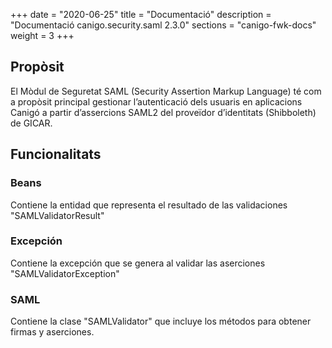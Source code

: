 +++
date        = "2020-06-25"
title       = "Documentació"
description = "Documentació canigo.security.saml 2.3.0"
sections    = "canigo-fwk-docs"
weight      = 3
+++

## Propòsit

El Mòdul de Seguretat SAML (Security Assertion Markup Language) té com a propòsit principal gestionar l’autenticació dels usuaris en aplicacions Canigó a partir d’assercions SAML2 del proveïdor d’identitats (Shibboleth) de GICAR.

## Funcionalitats

### Beans

Contiene la entidad que representa el resultado de las validaciones "SAMLValidatorResult"

### Excepción

Contiene la excepción que se genera al validar las aserciones "SAMLValidatorException"

### SAML

Contiene la clase "SAMLValidator" que incluye los métodos para obtener firmas y aserciones. 
